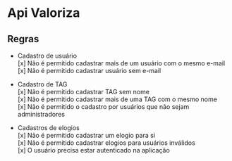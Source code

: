 # Api Valoriza

## Regras

- Cadastro de usuário  
  [x] Não é permitido cadastrar mais de um usuário com o mesmo e-mail  
  [x] Não é permitido cadastrar usuário sem e-mail

- Cadastro de TAG  
  [x] Não é permitido cadastrar TAG sem nome  
  [x] Não é permitido cadastrar mais de uma TAG com o mesmo nome  
  [x] Não é permitido o cadastro por usuários que não sejam administradores

- Cadastros de elogios  
  [x] Não é permitido cadastrar um elogio para si  
  [x] Não é permitido cadastrar elogios para usuários inválidos  
  [x] O usuário precisa estar autenticado na aplicação
